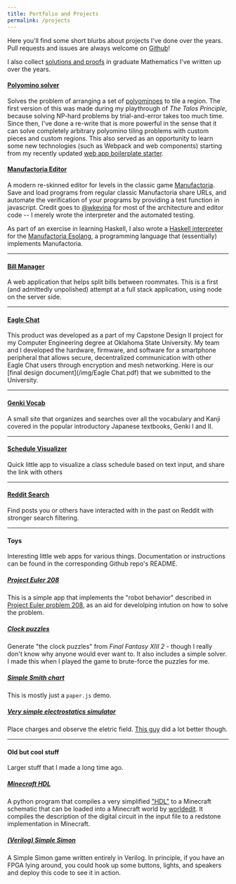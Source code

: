 ```yaml
---
title: Portfolio and Projects
permalink: /projects
---
```


Here you'll find some short blurbs about projects I've done over the years.
Pull requests and issues are always welcome on [Github](https://github.com/cemulate)!

I also collect [solutions and proofs](/math) in graduate Mathematics I've written up over the years.

#### [**Polyomino solver**](https://cemulate.github.io/polyomino-solver/)

Solves the problem of arranging a set of [polyominoes](https://en.wikipedia.org/wiki/Polyomino) to tile a region.
The first version of this was made during my playthrough of *The Talos Principle*, because solving NP-hard problems by trial-and-error takes too much time.
Since then, I've done a re-write that is more powerful in the sense that it can solve completely arbitrary polyomino tiling problems with custom pieces and custom regions.
This also served as an opportunity to learn some new technologies (such as Webpack and web components) starting from my recently updated [web app boilerplate starter](https://github.com/cemulate/static-web-app-stack).

#### [**Manufactoria Editor**](https://cemulate.github.io/manufactoria-editor/)

A modern re-skinned editor for levels in the classic game [Manufactoria](http://pleasingfungus.com/Manufactoria/).
Save and load programs from regular classic Manufactoria share URLs, and automate the verification of your programs by providing a test function in javascript.
Credit goes to [@wkevina](https://github.com/wkevina) for most of the architecture and editor code -- I merely wrote the interpreter and the automated testing.

As part of an exercise in learning Haskell, I also wrote a [Haskell interpreter](https://github.com/cemulate/haskell-manufactoria-interpreter) for the [Manufactoria Esolang](https://esolangs.org/wiki/Manufactoria), a programming language that (essentially) implements Manufactoria.

---

#### [**Bill Manager**](https://github.com/cemulate/bill-manager)

A web application that helps split bills between roommates.
This is a first (and admittedly unpolished) attempt at a full stack application, using node on the server side.

---

#### [**Eagle Chat**](https://github.com/EagleChat)

This product was developed as a part of my Capstone Design II project for my Computer Engineering degree at Oklahoma State University.
My team and I developed the hardware, firmware, and software for a smartphone peripheral that allows secure, decentralized communication with other Eagle Chat users through encryption and mesh networking.
Here is our [final design document](/img/Eagle Chat.pdf) that we submitted to the University.

---

#### [**Genki Vocab**](http://cemulate.github.io/genki-vocab/)

A small site that organizes and searches over all the vocabulary and Kanji covered in the popular introductory Japanese textbooks, Genki I and II.

---

#### [**Schedule Visualizer**](https://cemulate.github.io/schedule-visualizer/)

Quick little app to visualize a class schedule based on text input, and share the link with others

---

#### [**Reddit Search**](https://cemulate.github.io/reddit-search/)

Find posts you or others have interacted with in the past on Reddit with stronger search filtering.

---

#### Toys

Interesting little web apps for various things.
Documentation or instructions can be found in the corresponding Github repo's README.

##### [**Project Euler 208**](https://cemulate.github.io/project-euler-208)

This is a simple app that implements the "robot behavior" described in [Project Euler problem 208](https://projecteuler.net/problem=208), as an aid for develolping intution on how to solve the problem.

##### [**Clock puzzles**](https://cemulate.github.io/ff13-clock-puzzle/)

Generate "the clock puzzles" from *Final Fantasy XIII 2* - though I really don't know why anyone would ever want to.
It also includes a simple solver.
I made this when I played the game to brute-force the puzzles for me.

##### [**Simple Smith chart**](https://cemulate.github.io/smith-chart/)

This is mostly just a `paper.js` demo.

##### [**Very simple electrostatics simulator**](https://cemulate.github.io/em-statics/)

Place charges and observe the eletric field.
[This guy](http://hsilomedus.me/wp-content/uploads/d3electricField/electricField.html) did a lot better though.

---

#### Old but cool stuff

Larger stuff that I made a long time ago.

##### [**Minecraft HDL**](https://github.com/cemulate/minecraft-hdl)

A python program that compiles a very simplified ["HDL"](https://en.wikipedia.org/wiki/Hardware_description_language) to a Minecraft schematic that can be loaded into a Minecraft world by [worldedit](http://dev.bukkit.org/bukkit-plugins/worldedit/).
It compiles the description of the digital circuit in the input file to a redstone implementation in Minecraft.

##### [**(Verilog) Simple Simon**](https://github.com/cemulate/simple-simon)

A Simple Simon game written entirely in Verilog.
In principle, if you have an FPGA lying around, you could hook up some buttons, lights, and speakers and deploy this code to see it in action.
